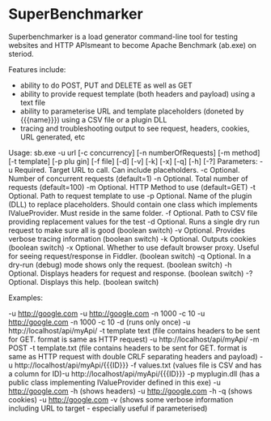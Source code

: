 SuperBenchmarker
================

Superbenchmarker is a load generator command-line tool for testing websites and HTTP APIsmeant to become Apache Benchmark (ab.exe) on steriod.

Features include:

* ability to do POST, PUT and DELETE as well as GET
* ability to provide request template (both headers and payload) using a text file
* ability to parameterise URL and template placeholders (doneted by {{{name}}}) using a CSV file or a plugin DLL
* tracing and troubleshooting output to see request, headers, cookies, URL generated, etc


Usage:
sb.exe -u url [-c concurrency] [-n numberOfRequests] [-m method] [-t template] [-p plu
gin] [-f file] [-d]  [-v]  [-k]  [-x]  [-q]  [-h]  [-?]
Parameters:
 -u     Required. Target URL to call. Can include placeholders.
 -c     Optional. Number of concurrent requests (default=1)
 -n     Optional. Total number of requests (default=100)
 -m     Optional. HTTP Method to use (default=GET)
 -t     Optional. Path to request template to use
 -p     Optional. Name of the plugin (DLL) to replace placeholders. Should contain one class which implements IValueProvider. Must reside in the same folder.
 -f     Optional. Path to CSV file providing replacement values for the test
 -d     Optional. Runs a single dry run request to make sure all is good (boolean switch)
 -v     Optional. Provides verbose tracing information (boolean switch)
 -k     Optional. Outputs cookies (boolean switch)
 -x     Optional. Whether to use default browser proxy. Useful for seeing request/response in Fiddler. (boolean switch)
 -q     Optional. In a dry-run (debug) mode shows only the request. (boolean switch)
 -h     Optional. Displays headers for request and response. (boolean switch)
 -?     Optional. Displays this help. (boolean switch)


Examples:

-u http://google.com
-u http://google.com -n 1000 -c 10
-u http://google.com -n 1000 -c 10 -d (runs only once)
-u http://localhost/api/myApi/ -t template text (file contains headers to be sent for GET. format is same as HTTP request)
-u http://localhost/api/myApi/ -m POST -t template.txt (file contains headers to be sent for GET. format is same as HTTP request with double CRLF separating headers and payload)
-u http://localhost/api/myApi/{{{ID}}} -f values.txt (values file is CSV and has a column for ID)-u http://localhost/api/myApi/{{{ID}}} -p myplugin.dll (has a public class implementing IValueProvider defined in this exe)
-u http://google.com -h (shows headers)
-u http://google.com -h -q (shows cookies)
-u http://google.com -v (shows some verbose information including URL to target - especially useful if parameterised) 

